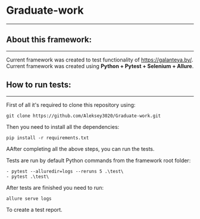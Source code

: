 # Graduate-work
***
## About this framework:
***
Current framework was created to test functionality of https://galanteya.by/. 
Current framework was created using **Python + Pytest + Selenium + Allure**. 

## How to run tests:
***
First of all it's required to clone this repository using:

`git clone https://github.com/Aleksey3020/Graduate-work.git`

Then you need to install all the dependencies:

`pip install -r requirements.txt`

AAfter completing all the above steps, you can run the tests.

Tests are run by default Python commands from the framework 
root folder:
```
- pytest --alluredir=logs --reruns 5 .\test\ 
- pytest .\test\
```
After tests are finished you need to run:

`allure serve logs`

To create a test report.